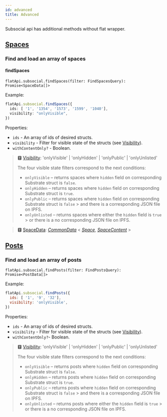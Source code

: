 ```yaml
---
id: advanced
title: Advanced
---
```


Subsocial api has additional methods without flat wrapper.

## [Spaces](/docs/sdk/quick-start/spaces/overview)

### Find and load an array of spaces 

#### findSpaces

```
flatApi.subsocial.findSpaces(filter: FindSpacesQuery): Promise<SpaceData[]>
```

Example:

```typescript
flatApi.subsocial.findSpaces({ 
  ids: [ '1', '1354', '1573', '1599', '1040'],
  visibility: "onlyVisible",
})
```

Properties:
- `ids` - An array of ids of desired structs.
- `visibility` - Filter for visible state of the structs (see [Visibility](https://docs.subsocial.network/js-docs/js-sdk/modules.html#visibility)).
- `withContentOnly?` - Boolean.

> 🆃 [Visibility](https://docs.subsocial.network/js-docs/js-sdk/modules.html#visibility): 'onlyVisible' | 'onlyHidden' | 'onlyPublic' | 'onlyUnlisted'
>
> The four visible state filters correspond to the next conditions:
> - `onlyVisible` – returns spaces where `hidden` field on corresponding Substrate struct is `false`.
> - `onlyHidden` – returns spaces where `hidden` field on corresponding Substrate struct is `true`.
> - `onlyPublic` – returns spaces where `hidden` field on corresponding Substrate struct is `false`
    > and there is a corresponding JSON file on IPFS.
> - `onlyUnlisted` – returns spaces where either the `hidden` field is `true`
    > or there is a no corresponding JSON file on IPFS.

> 🆃 [SpaceData](https://docs.subsocial.network/js-docs/js-sdk/modules/dto.html#spacedata): [*CommonData*](https://docs.subsocial.network/js-docs/js-sdk/modules/dto.html#commondata) < [*Space*](https://docs.subsocial.network/js-docs/js-sdk/interfaces/interfaces.space.html), [*SpaceContent*](https://docs.subsocial.network/js-docs/js-sdk/modules.html#spacecontent) >

## [Posts](/docs/sdk/quick-start/posts/overview)

### Find and load an array of posts

```
flatApi.subsocial.findPosts(filter: FindPostsQuery): Promise<PostData[]>
```

Example:

```javascript
flatApi.subsocial.findPosts({ 
  ids: [ '1', '9', '32'],
  visibility: 'onlyVisible',
})
```

Properties:
- `ids` - An array of ids of desired structs.
- `visibility` - Filter for visible state of the structs (see [Visibility](https://docs.subsocial.network/js-docs/js-sdk/modules.html#visibility)).
- `withContentOnly?`- Boolean.

> 🆃 [Visibility](https://docs.subsocial.network/js-docs/js-sdk/modules.html#visibility): 'onlyVisible' | 'onlyHidden' | 'onlyPublic' | 'onlyUnlisted'
>
> The four visible state filters correspond to the next conditions:
> - `onlyVisible` – returns posts where `hidden` field on corresponding Substrate struct is `false`.
> - `onlyHidden` – returns posts where `hidden` field on corresponding Substrate struct is `true`.
> - `onlyPublic` – returns posts where `hidden` field on corresponding Substrate struct is `false`
    > and there is a corresponding JSON file on IPFS.
> - `onlyUnlisted` – returns posts where either the `hidden` field is `true`
    > or there is a no corresponding JSON file on IPFS.
